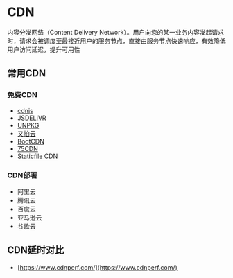 # CDN

内容分发网络（Content Delivery Network）。用户向您的某一业务内容发起请求时，请求会被调度至最接近用户的服务节点，直接由服务节点快速响应，有效降低用户访问延迟，提升可用性

## 常用CDN

### 免费CDN

- [cdnjs](https://cdnjs.com/)
- [JSDELIVR](https://www.jsdelivr.com/)
- [UNPKG](https://unpkg.com/#/stats)
- [又拍云](http://jscdn.upai.com/)
- [BootCDN](https://www.bootcdn.cn/)
- [75CDN](https://cdn.baomitu.com/)
- [Staticfile CDN](http://staticfile.org/)

### CDN部署

- 阿里云
- 腾讯云
- 百度云
- 亚马逊云
- 谷歌云

## CDN延时对比

- [https://www.cdnperf.com/](https://www.cdnperf.com/)

